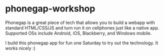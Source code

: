# phonegap-workshop  
  
Phonegap is a great piece of tech that allows you to build a webapp with standard HTML/CSS/JS and turn run it on cellphones just like a native app.  Supported OSs include Android, iOS, Blackberry, and Windows mobile.  

I build this phonegap app for fun one Saturday to try out the technology.  It works nicely :)  
